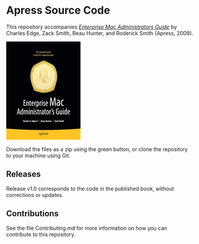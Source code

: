 # Apress Source Code

This repository accompanies [*Enterprise Mac Administrators Guide*](http://www.apress.com/9781430224433) by Charles Edge, Zack Smith, Beau Hunter, and Roderick Smith (Apress, 2009).

![Cover image](9781430224433.jpg)

Download the files as a zip using the green button, or clone the repository to your machine using Git.

## Releases

Release v1.0 corresponds to the code in the published book, without corrections or updates.

## Contributions

See the file Contributing.md for more information on how you can contribute to this repository.

